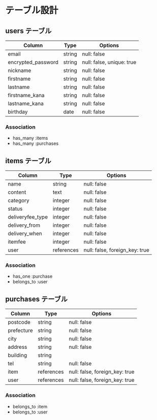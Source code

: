 # テーブル設計

## users テーブル

| Column             | Type   | Options                   |
| ------------------ | ------ | ------------------------- |
| email              | string | null: false               |
| encrypted_password | string | null: false, unique: true |
| nickname           | string | null: false               |
| firstname          | string | null: false               |
| lastname           | string | null: false               |
| firstname_kana     | string | null: false               |
| lastname_kana      | string | null: false               |
| birthday           | date   | null: false               |

### Association

- has_many :items
- has_many :purchases


## items テーブル

| Column             | Type         | Options                        |
| ------------------ | ------------ | ------------------------------ |
| name               | string       | null: false                    |
| content            | text         | null: false                    |
| category           | integer      | null: false                    |
| status             | integer      | null: false                    |
| deliveryfee_type   | integer      | null: false                    |
| delivery_from      | integer      | null: false                    |
| delivery_when      | integer      | null: false                    |
| itemfee            | integer      | null: false                    |
| user               | references   | null: false, foreign_key: true |

### Association

- has_one    :purchase
- belongs_to :user


## purchases テーブル

| Column             | Type         | Options                        |
| ------------------ | ------------ | ------------------------------ |
| postcode           | string       | null: false                    |
| prefecture         | string       | null: false                    |
| city               | string       | null: false                    |
| address            | string       | null: false                    |
| building           | string       |                                |
| tel                | string       | null: false                    |
| item               | references   | null: false, foreign_key: true |
| user               | references   | null: false, foreign_key: true |

### Association

- belongs_to :item
- belongs_to :user